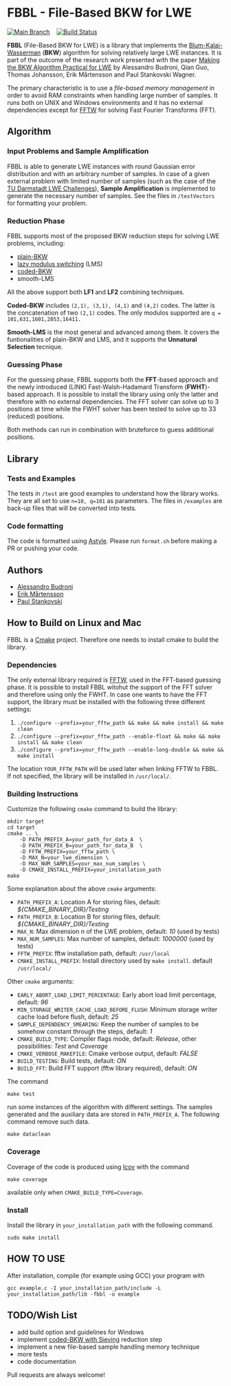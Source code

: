 




# FBBL - File-Based BKW for LWE 
[![Main Branch](https://img.shields.io/badge/-main:-gray.svg)](https://github.com/FBBL/fbbl/tree/main)&nbsp;&nbsp;&nbsp;&nbsp;[![Build Status](https://travis-ci.com/FBBL/fbbl.svg?branch=master)](https://travis-ci.com/FBBL/fbbl)

**FBBL** (File-Based BKW for LWE) is a library that implements the [Blum-Kalai-Wasserman](https://arxiv.org/pdf/cs/0010022.pdf) (**BKW**) algorithm for solving relatively large LWE instances. It is part of the outcome of the research work presented with the paper [Making the BKW Algorithm Practical for LWE]() by Alessandro Budroni, Qian Guo, Thomas Johansson, Erik Mårtensson and Paul Stankovski Wagner.

The primary characteristic is to use a *file-based memory management* in order to avoid RAM constraints when handling large number of samples. It runs both on UNIX and Windows environments and it has no external dependencies except for [FFTW](http://fftw.org/) for solving Fast Fourier Transforms (FFT).

## Algorithm
### Input Problems and Sample Amplification

FBBL is able to generate LWE instances with round Gaussian error distribution and with an arbitrary number of samples. In case of a given external problem with limited number of samples (such as the case of the [TU Darmstadt LWE Challenges](https://www.latticechallenge.org/lwe_challenge/challenge.php)), **Sample Amplification** is implemented to generate the necessary number of samples. See the files in `/testVectors` for formatting your problem.

### Reduction Phase
FBBL supports most of the proposed BKW reduction steps for solving LWE problems, including:
- [plain-BKW](https://eprint.iacr.org/2012/636.pdf)
- [lazy modulus switching](https://eprint.iacr.org/2014/019.pdf) (LMS)
- [coded-BKW](https://eprint.iacr.org/2016/310.pdf)
- smooth-LMS

All the above support both **LF1** and **LF2** combining techniques.

**Coded-BKW** includes `(2,1), (3,1), (4,1)` and `(4,2)` codes. The latter is the concatenation of two `(2,1)` codes. The only modulos supported are `q = 101,631,1601,2053,16411.`

**Smooth-LMS** is the most general and advanced among them. It covers the funtionalities of plain-BKW and LMS, and it supports the **Unnatural Selection** tecnique. 

### Guessing Phase
For the guessing phase, FBBL supports both the **FFT**-based approach and the newly introduced (LINK) Fast-Walsh-Hadamard Transform (**FWHT**)-based approach. It is possible to install the library using only the latter and therefore with no external dependencies. The FFT solver can solve up to 3 positions at time while the FWHT solver has been tested to solve up to 33 (reduced) positions.

Both methods can run in combination with bruteforce to guess additional positions.

## Library
### Tests and Examples
The tests in `/test` are good examples to understand how the library works. They are all set to use `n=10, q=101` as parameters. The files in `/examples` are back-up files that will be converted into tests.

### Code formatting
The code is formatted using [Astyle](http://astyle.sourceforge.net/). Please run `format.sh` before making a PR or pushing your code.

## Authors
- [Alessandro Budroni](https://github.com/AlessandroBudroni)
- [Erik Mårtensson](https://github.com/ErikMaartensson)
- [Paul Stankovski](https://github.com/werekorren)


## How to Build on Linux and Mac

FBBL is a [Cmake](https://cmake.org/) project. Therefore one needs to install cmake to build the library.

### Dependencies

The only external library required is [FFTW](http://fftw.org/), used in the FFT-based guessing phase. It is possible to install FBBL witohut the support of the FFT solver and therefore using only the FWHT. In case one wants to have the FFT support, the library must be installed with the following three different settings:
1. `./configure --prefix=your_fftw_path && make && make install && make clean`
2. `./configure --prefix=your_fftw_path --enable-float && make && make install && make clean`
3. `./configure --prefix=your_fftw_path --enable-long-double && make && make install`

The location `YOUR_FFTW_PATH` will be used later when linking FFTW to FBBL. If not specified, the library will be installed in `/usr/local/`.

### Building Instructions

Customize the following `cmake` command to build the library:
```
mkdir target
cd target
cmake .. \
	-D PATH_PREFIX_A=your_path_for_data_A  \
	-D PATH_PREFIX_B=your_path_for_data_B  \
	-D FFTW_PREFIX=your_fftw_path \
	-D MAX_N=your_lwe_dimension \
	-D MAX_NUM_SAMPLES=your_max_num_samples \
	-D CMAKE_INSTALL_PREFIX=your_installation_path
make
```
Some explanation about the above `cmake` arguments:
- `PATH_PREFIX_A`: Location A for storing files, default: *${CMAKE_BINARY_DIR}/Testing*
- `PATH_PREFIX_B`: Location B for storing files, default: *${CMAKE_BINARY_DIR}/Testing*
- `MAX_N`: Max dimension n of the LWE problem, default: *10* (used by tests)
- `MAX_NUM_SAMPLES`: Max number of samples, default: *1000000*  (used by tests)
- `FFTW_PREFIX`: fftw installation path, default: `/usr/local`
- `CMAKE_INSTALL_PREFIX`: Install directory used by `make install`. default `/usr/local/`


Other `cmake` arguments:
- `EARLY_ABORT_LOAD_LIMIT_PERCENTAGE`: Early abort load limit percentage, default: *96*
- `MIN_STORAGE_WRITER_CACHE_LOAD_BEFORE_FLUSH`: Minimum storage writer cache load before flush, default: *25*
- `SAMPLE_DEPENDENCY_SMEARING`: Keep the number of samples to be somehow constant through the steps, default: *1*
- `CMAKE_BUILD_TYPE`: Compiler flags mode, default: *Release*, other possibilities: *Test* and *Coverage*
- `CMAKE_VERBOSE_MAKEFILE`: Cmake verbose output, default: *FALSE*
- `BUILD_TESTING`: Build tests, default: *ON*
- `BUILD_FFT`: Build FFT support (fftw library required), default: *ON*

The command 
```
make test
```
run some instances of the algorithm with different settings. The samples generated and the auxiliary data are stored in `PATH_PREFIX_A`. The following command remove such data.
```
make dataclean
```

### Coverage
Coverage of the code is produced using [lcov](http://ltp.sourceforge.net/coverage/lcov.php) with the command
```
make coverage
```
available only when `CMAKE_BUILD_TYPE=Coverage`.

### Install

Install the library in `your_installation_path` with the following command.
```
sudo make install
``` 

## HOW TO USE
After installation, compile (for example using GCC) your program with
```
gcc example.c -I your_installation_path/include -L your_installation_path/lib -fbbl -o example
```

## TODO/Wish List
- add build option and guidelines for Windows
- implement [coded-BKW with Sieving](https://link.springer.com/chapter/10.1007/978-3-319-70694-8_12) reduction step
- implement a new file-based sample handling memory technique
- more tests
- code documentation

Pull requests are always welcome!